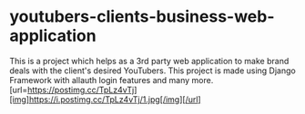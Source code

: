# youtubers-clients-business-web-application
This is a project which helps as a 3rd party web application to make brand deals with the client's desired YouTubers. 
This project is made using Django Framework with allauth login features and many more.
[url=https://postimg.cc/TpLz4vTj][img]https://i.postimg.cc/TpLz4vTj/1.jpg[/img][/url]
